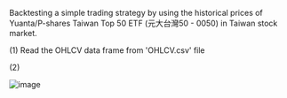 Backtesting a simple trading strategy by using the historical prices of 
Yuanta/P-shares Taiwan Top 50 ETF (元大台灣50 - 0050) in Taiwan stock market.

(1) Read the OHLCV data frame from 'OHLCV.csv' file

(2)



![image](https://github.com/bobby891018/modified-backtesting-in-stock-price/blob/main/Figure.png)


